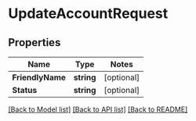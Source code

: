 # UpdateAccountRequest

## Properties
Name | Type | Notes
------------ | ------------- | -------------
**FriendlyName** | **string** | [optional] 
**Status** | **string** | [optional] 

[[Back to Model list]](../README.md#documentation-for-models) [[Back to API list]](../README.md#documentation-for-api-endpoints) [[Back to README]](../README.md)


